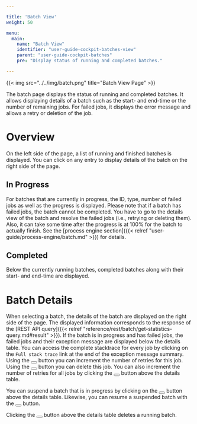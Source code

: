 ```yaml
---

title: 'Batch View'
weight: 50

menu:
  main:
    name: "Batch View"
    identifier: "user-guide-cockpit-batches-view"
    parent: "user-guide-cockpit-batches"
    pre: "Display status of running and completed batches."

---
```


{{< img src="../../img/batch.png" title="Batch View Page" >}}

The batch page displays the status of running and completed batches. It allows displaying details of a batch such as the start- and end-time or the number of remaining jobs. For failed jobs, it displays the error message and allows a retry or deletion of the job.

# Overview

On the left side of the page, a list of running and finished batches is displayed. You can click on any entry to display details of the batch on the right side of the page.

## In Progress

For batches that are currently in progress, the ID, type, number of failed jobs as well as the progress is displayed. Please note that if a batch has failed jobs, the batch cannot be completed. You have to go to the details view of the batch and resolve the failed jobs (i.e., retrying or deleting them). Also, it can take some time after the progress is at 100% for the batch to actually finish. See the [process engine section]({{< relref "user-guide/process-engine/batch.md" >}}) for details.

## Completed

Below the currently running batches, completed batches along with their start- and end-time are displayed.

# Batch Details

When selecting a batch, the details of the batch are displayed on the right side of the page. The displayed information corresponds to the response of the [REST API query]({{< relref "reference/rest/batch/get-statistics-query.md#result" >}}). If the batch is in progress and has failed jobs, the failed jobs and their exception message are displayed below the details table. You can access the complete stacktrace for every job by clicking on the `Full stack trace` link at the end of the exception message summary. Using the <button class="btn btn-xs"><i class="glyphicon glyphicon-repeat"></i></button> button you can increment the number of retries for this job. Using the <button class="btn btn-xs"><i class="glyphicon glyphicon-trash"></i></button> button you can delete this job. You can also increment the number of retries for all jobs by clicking the <button class="btn btn-xs"><i class="glyphicon glyphicon-repeat"></i></button> button above the details table.

You can suspend a batch that is in progress by clicking on the <button class="btn btn-xs"><i class="glyphicon glyphicon-pause"></i></button> button above the details table. Likewise, you can resume a suspended batch with the <button class="btn btn-xs"><i class="glyphicon glyphicon-play"></i></button> button.

Clicking the <button class="btn btn-xs btn-danger"><i class="glyphicon glyphicon-trash"></i></button> button above the details table deletes a running batch.
